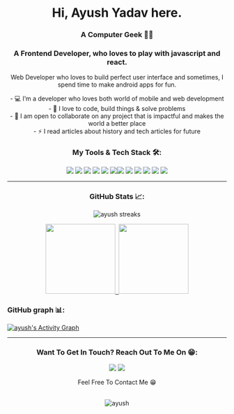 <h1 align="center">Hi, Ayush Yadav here.</h1>
<h3 align="center"> A Computer Geek  👨‍💻</h3>
<h3 align="center"> A Frontend Developer, who loves to play with javascript and react.</h3>
<p align="center">Web Developer who loves to build perfect user interface and sometimes, 
  I spend time to make android apps for fun.</p>



<p align="center">
-   💻 I’m a developer who loves both world of mobile and web development <br/>
-   🌱 I love to code, build things & solve problems <br/>
-   🤝 I am open to collaborate on any project that is impactful and makes the world a better place <br/>
-   ⚡ I read articles about history and tech articles for future <br/>
</p>

<h3 align="center">My Tools & Tech Stack 🛠️:</h3>
<p align="center"> <img src = "https://img.shields.io/badge/-HTML5-E34F26?style=flat&logo=html5&logoColor=white"> <img src = "https://img.shields.io/badge/-CSS3-1572B6?style=flat&logo=css3&logoColor=white"> <img src="https://img.shields.io/badge/-JavaScript-eed718?style=flat&logo=javascript&logoColor=ffffff"> <img src="https://img.shields.io/badge/-React-000000?style=flat&logo=react&logoColor=00c8ff"> <img src="https://img.shields.io/badge/-Redux-764abc?style=flat&logo=redux&logoColor=white">   <img src="https://img.shields.io/badge/styled--components-DB7093?style=flat&logo=styled-components&logoColor=white"><img src="https://img.shields.io/badge/npm-CB3837?style=flat&logo=npm&logoColor=white"> <img src="http://img.shields.io/badge/-Git-F1502F?style=flat&logo=git&logoColor=FFFFFF"> <img src="http://img.shields.io/badge/-Github-000000?style=flat&logo=github&logoColor=FFFFFF"> <img src="https://img.shields.io/badge/Netlify-00C7B7?style=flat&logo=netlify&logoColor=white"> <img src="https://img.shields.io/badge/Heroku-430098?style=flat&logo=heroku&logoColor=white"> <img src="http://img.shields.io/badge/-VS%20Code-007ACC?style=flat&logo=visual%20studio%20code&logoColor=white"> </p>

---



<h3 align="center"> GitHub Stats 📈:</h3>
<p align="center">
     <img alt="ayush streaks" src="https://github-readme-streak-stats.herokuapp.com/?user=iamayushy&theme=react&hide_border=true&bg_color=0D1117" />
 </p>

<p align="center">

<a href="https://github.com/iamayushy">
  <img height="160em" src="https://github-readme-stats-eight-theta.vercel.app/api?username=iamayushy&show_icons=true&&theme=react&hide_border=true&bg_color=0D1117"&include_all_commits=true&count_private=true&locale=en"/>&nbsp;  <img height="160em" src="https://github-readme-stats-eight-theta.vercel.app/api/top-langs/?username=iamayushy&layout=compact&langs_count=8&&theme=react&hide_border=true&bg_color=0D1117"/>
</a>

<h3 > GitHub graph 📊:</h3>

 <a href="https://github.com/iamayushy/github-readme-activity-graph"><img alt="ayush's Activity Graph" src="https://activity-graph.herokuapp.com/graph?username=iamayushy&bg_color=1F222E&color=F8D866&line=F85D7F&point=FFFFFF&hide_border=true" /></a>
</p>



---
 


  <h3 align="center">Want To Get In Touch? Reach Out To Me On 😁:</h3>
  
  <p align="center">
    <a href="mailto:ayushhuns@gmail.com"><img src="https://img.shields.io/badge/-GMAIL-D14836?style=for-the-badge&logo=gmail&logoColor=white"></a> 
    <a href="https://in.linkedin.com/in/ayushbbm"><img src="https://img.shields.io/badge/-LINKEDIN-0077B5?style=for-the-badge&logo=linkedin&logoColor=white"></a>
   
  
</p>
<p align="center">
  Feel Free To Contact Me 😁
  <br/>
  <br/>
</p>
<p align="center"> <img src="https://komarev.com/ghpvc/?username=iamayushy&label=Profile%20views&color=0e75b6&style=flat" alt="ayush" /> </p>

